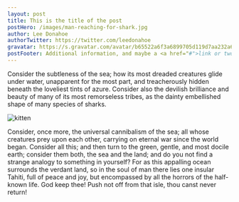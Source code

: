 ```yaml
---
layout: post
title: This is the title of the post
postHero: /images/man-reaching-for-shark.jpg
author: Lee Donahoe
authorTwitter: https://twitter.com/leedonahoe
gravatar: https://s.gravatar.com/avatar/b65522a6f3a6899705d119d7aa232a6d?s=200
postFooter: Additional information, and maybe a <a href="#">link or two</a>
---
```


Consider the subtleness of the sea; how its most dreaded creatures glide under water, unapparent for the most part, and treacherously hidden beneath the loveliest tints of azure. Consider also the devilish brilliance and beauty of many of its most remorseless tribes, as the dainty embellished shape of many species of sharks.

<img class="pull-left" src="http://placekitten.com/g/400/200"
     alt="kitten">

Consider, once more, the universal cannibalism of the sea; all whose creatures prey upon each other, carrying on eternal war since the world began. Consider all this; and then turn to the green, gentle, and most docile earth; consider them both, the sea and the land; and do you not find a strange analogy to something in yourself? For as this appalling ocean surrounds the verdant land, so in the soul of man there lies one insular Tahiti, full of peace and joy, but encompassed by all the horrors of the half-known life. God keep thee! Push not off from that isle, thou canst never return!
